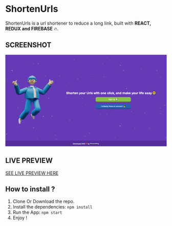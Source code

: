 # ShortenUrls

ShortenUrls is a url shortener to reduce a long link, built with **REACT, REDUX and FIREBASE** 🔥.

## SCREENSHOT

![DEMO](https://github.com/Aladin96/shortenurls/blob/master/public/images/screenshot1.gif?raw=true)

## LIVE PREVIEW

[SEE LIVE PREVIEW HERE](https://shorturl-ea9ec.web.app/)

## How to install ?

1. Clone Or Download the repo.
2. Install the dependencies: `npm install`
3. Run the App: `npm start`
4. Enjoy !
